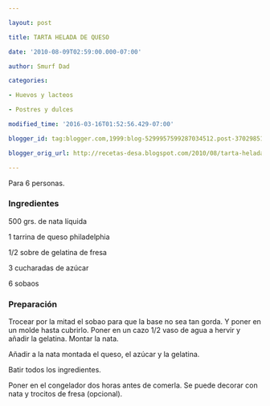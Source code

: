 ```yaml
---

layout: post

title: TARTA HELADA DE QUESO

date: '2010-08-09T02:59:00.000-07:00'

author: Smurf Dad

categories:

- Huevos y lacteos

- Postres y dulces

modified_time: '2016-03-16T01:52:56.429-07:00'

blogger_id: tag:blogger.com,1999:blog-5299957599287034512.post-370298518048137970

blogger_orig_url: http://recetas-desa.blogspot.com/2010/08/tarta-helada-de-queso.html

---
```


Para 6 personas.

<h3>Ingredientes</h3>

500 grs. de nata líquida

1 tarrina de queso philadelphia

1/2 sobre de gelatina de fresa

3 cucharadas de azúcar

6 sobaos

<h3>Preparación</h3>

Trocear por la mitad el sobao para que la base no sea tan gorda. Y poner en un molde hasta cubrirlo. Poner en un cazo 1/2 vaso de agua a hervir y añadir la gelatina. Montar la nata.

Añadir a la nata montada el queso, el azúcar y la gelatina.

Batir todos los ingredientes.

Poner en el congelador dos horas antes de comerla. Se puede decorar con nata y trocitos de fresa (opcional).